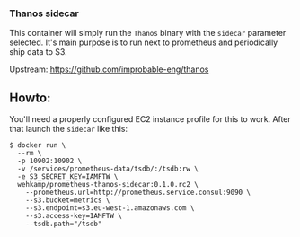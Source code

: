 ### Thanos sidecar

This container will simply run the `Thanos` binary with the `sidecar` parameter selected. It's main purpose is to run next to prometheus and periodically ship data to S3.

Upstream: https://github.com/improbable-eng/thanos

## Howto:
You'll need a properly configured EC2 instance profile for this to work. After that launch the `sidecar` like this:

```
$ docker run \
  --rm \
  -p 10902:10902 \
  -v /services/prometheus-data/tsdb/:/tsdb:rw \
  -e S3_SECRET_KEY=IAMFTW \
  wehkamp/prometheus-thanos-sidecar:0.1.0.rc2 \
    --prometheus.url=http://prometheus.service.consul:9090 \
    --s3.bucket=metrics \
    --s3.endpoint=s3.eu-west-1.amazonaws.com \
    --s3.access-key=IAMFTW \
    --tsdb.path="/tsdb"
```
